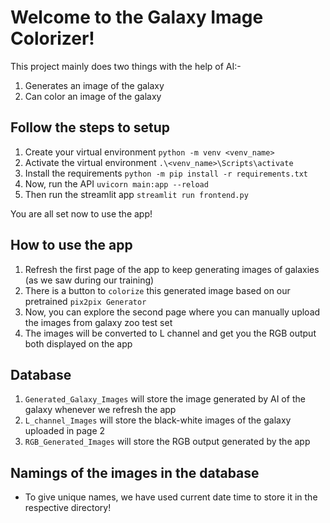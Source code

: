 # Welcome to the Galaxy Image Colorizer!

This project mainly does two things with the help of AI:-
1. Generates an image of the galaxy 
2. Can color an image of the galaxy 

## Follow the steps to setup
1. Create your virtual environment `python -m venv <venv_name>`
2. Activate the virtual environment `.\<venv_name>\Scripts\activate`
3. Install the requirements `python -m pip install -r requirements.txt`
4. Now, run the API `uvicorn main:app --reload`
5. Then run the streamlit app `streamlit run frontend.py`

You are all set now to use the app!

## How to use the app
1. Refresh the first page of the app to keep generating images of galaxies (as we saw during our training)
2. There is a button to `colorize` this generated image based on our pretrained `pix2pix Generator`
3. Now, you can explore the second page where you can manually upload the images from galaxy zoo test set
4. The images will be converted to L channel and get you the RGB output both displayed on the app

## Database
1. `Generated_Galaxy_Images` will store the image generated by AI of the galaxy whenever we refresh the app
2. `L_channel_Images` will store the black-white images of the galaxy uploaded in page 2
3. `RGB_Generated_Images` will store the RGB output generated by the app

## Namings of the images in the database
- To give unique names, we have used current date time to store it in the respective directory!
